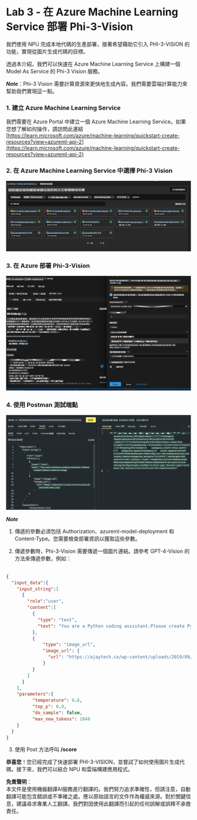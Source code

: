 # **Lab 3 - 在 Azure Machine Learning Service 部署 Phi-3-Vision**

我們使用 NPU 完成本地代碼的生產部署，接著希望藉助它引入 PHI-3-VISION 的功能，實現從圖片生成代碼的目標。

透過本介紹，我們可以快速在 Azure Machine Learning Service 上構建一個 Model As Service 的 Phi-3 Vision 服務。

***Note***：Phi-3 Vision 需要計算資源來更快地生成內容。我們需要雲端計算能力來幫助我們實現這一點。


### **1. 建立 Azure Machine Learning Service**

我們需要在 Azure Portal 中建立一個 Azure Machine Learning Service。如果您想了解如何操作，請訪問此連結 [https://learn.microsoft.com/azure/machine-learning/quickstart-create-resources?view=azureml-api-2](https://learn.microsoft.com/azure/machine-learning/quickstart-create-resources?view=azureml-api-2)


### **2. 在 Azure Machine Learning Service 中選擇 Phi-3 Vision**

![Catalog](../../../../../../../../../translated_images/vison_catalog.e04e9e5f2b6ff115fff30e793e54e617da07251c7b192e1a68e6b050917f45aa.tw.png)


### **3. 在 Azure 部署 Phi-3-Vision**

![Deploy](../../../../../../../../../translated_images/vision_deploy.c0582d08b5d49675c643f3bedc04ae106957304f3cd4702406fa08bea80ba213.tw.png)


### **4. 使用 Postman 測試端點**

![Test](../../../../../../../../../translated_images/vision_test.fb4ff33607077153c7b5dcf37648dc5a9cb550824aeba89963e6b270314fc554.tw.png)


***Note***

1. 傳遞的參數必須包括 Authorization、azureml-model-deployment 和 Content-Type。您需要檢查部署資訊以獲取這些參數。

2. 傳遞參數時，Phi-3-Vision 需要傳遞一個圖片連結。請參考 GPT-4-Vision 的方法來傳遞參數，例如：

```json

{
  "input_data":{
    "input_string":[
      {
        "role":"user",
        "content":[ 
          {
            "type": "text",
            "text": "You are a Python coding assistant.Please create Python code for image "
          },
          {
              "type": "image_url",
              "image_url": {
                "url": "https://ajaytech.co/wp-content/uploads/2019/09/index.png"
              }
          }
        ]
      }
    ],
    "parameters":{
          "temperature": 0.6,
          "top_p": 0.9,
          "do_sample": false,
          "max_new_tokens": 2048
    }
  }
}

```

3. 使用 Post 方法呼叫 **/score**

**恭喜您**！您已經完成了快速部署 PHI-3-VISION，並嘗試了如何使用圖片生成代碼。接下來，我們可以結合 NPU 和雲端構建應用程式。

**免責聲明**：  
本文件是使用機器翻譯AI服務進行翻譯的。我們努力追求準確性，但請注意，自動翻譯可能包含錯誤或不準確之處。應以原始語言的文件作為權威來源。對於關鍵信息，建議尋求專業人工翻譯。我們對因使用此翻譯而引起的任何誤解或誤釋不承擔責任。